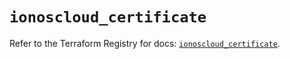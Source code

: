 # `ionoscloud_certificate`

Refer to the Terraform Registry for docs: [`ionoscloud_certificate`](https://registry.terraform.io/providers/ionos-cloud/ionoscloud/6.5.3/docs/resources/certificate).
